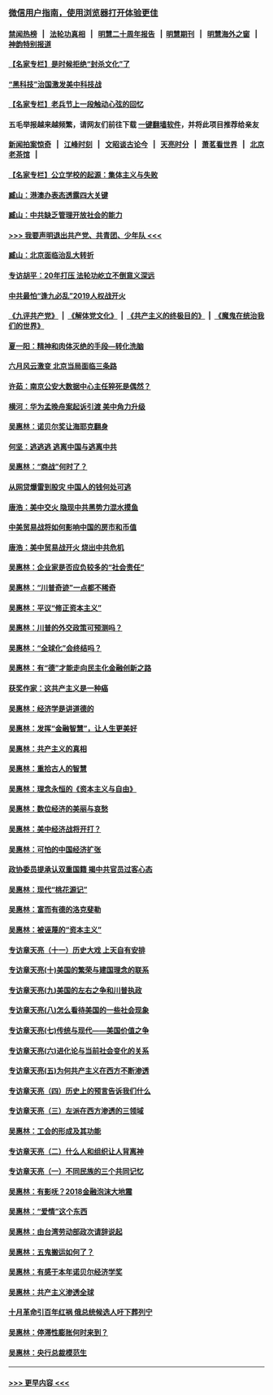### [微信用户指南，使用浏览器打开体验更佳](https://github.com/gfw-breaker/banned-news1/blob/master/indexes/wechat-guide.md?t=0)
#### [禁闻热榜](热点新闻.md?t=0)  &nbsp;&nbsp;|&nbsp;&nbsp; [法轮功真相](https://github.com/gfw-breaker/truth/blob/master/README.md?t=0) &nbsp;&nbsp;|&nbsp;&nbsp; [明慧二十周年报告](https://github.com/gfw-breaker/mh-reports/blob/master/README.md?t=0) &nbsp;&nbsp;|&nbsp;&nbsp;[明慧期刊](https://github.com/gfw-breaker/mh-qikan) &nbsp;&nbsp;|&nbsp;&nbsp; [明慧海外之窗](https://github.com/gfw-breaker/mh-news/blob/master/README.md?t=0) &nbsp;&nbsp;|&nbsp;&nbsp; [神韵特别报道](https://github.com/gfw-breaker/mh-news/blob/master/shenyun.md?t=0)
#### [【名家专栏】是时候拒绝“封杀文化”了](../pages/nsc423/n11814093.md?t=02091022) 
#### [“黑科技”治国激发美中科技战](../pages/nsc423/n11638056.md?t=02091022) 
#### [【名家专栏】老兵节上一段触动心弦的回忆](../pages/nsc423/n11646016.md?t=02091022) 
#### 五毛举报越来越频繁，请网友们前往下载 [一键翻墙软件](https://github.com/gfw-breaker/ssr-accounts)，并将此项目推荐给亲友
#### [新闻拍案惊奇](https://github.com/gfw-breaker/banned-news1/blob/master/pages/link4.md) &nbsp;&nbsp;|&nbsp;&nbsp; [江峰时刻](https://github.com/gfw-breaker/banned-news1/blob/master/pages/link4.md) &nbsp;&nbsp;|&nbsp;&nbsp; [文昭谈古论今](https://github.com/gfw-breaker/banned-news1/blob/master/pages/link4.md) &nbsp;&nbsp;|&nbsp;&nbsp; [天亮时分](https://github.com/gfw-breaker/banned-news1/blob/master/pages/link4.md) &nbsp;&nbsp;|&nbsp;&nbsp; [萧茗看世界](https://github.com/gfw-breaker/banned-news1/blob/master/pages/link4.md) &nbsp;&nbsp;|&nbsp;&nbsp; [北京老茶馆](https://github.com/gfw-breaker/banned-news1/blob/master/pages/link4.md) &nbsp;&nbsp;|&nbsp;&nbsp; 
#### [【名家专栏】公立学校的起源：集体主义与失败](../pages/nsc423/n11601833.md?t=02091022) 
#### [臧山：港澳办表态透露四大关键](../pages/nsc423/n11421628.md?t=02091022) 
#### [臧山：中共缺乏管理开放社会的能力](../pages/nsc423/n11407457.md?t=02091022) 
#### [>>> 我要声明退出共产党、共青团、少年队 <<<](https://github.com/begood0513/goodnews/blob/master/quit/letter.md) 
#### [臧山：北京面临治乱大转折](../pages/nsc423/n11406895.md?t=02091022) 
#### [专访胡平：20年打压 法轮功屹立不倒意义深远](../pages/nsc423/n11398800.md?t=02091022) 
#### [中共最怕“逢九必乱”2019人权战开火](../pages/nsc423/n11385248.md?t=02091022) 
#### [《九评共产党》](https://github.com/begood0513/9ping.md/blob/master/README.md) &nbsp;|&nbsp; [《解体党文化》](../../../../jtdwh.md/blob/master/README.md)  &nbsp;|&nbsp; [《共产主义的终极目的》](../../../../gczydzjmd.md/blob/master/README.md) &nbsp;|&nbsp; [《魔鬼在统治我们的世界》](../../../../mgztzwmdsj.md/blob/master/README.md) 
#### [夏一阳：精神和肉体灭绝的手段—转化洗脑](../pages/nsc423/n11368250.md?t=02091022) 
#### [六月风云激变 北京当局面临三条路](../pages/nsc423/n11313668.md?t=02091022) 
#### [许茹：南京公安大数据中心主任猝死是偶然？](../pages/nsc423/n11064744.md?t=02091022) 
#### [横河：华为孟晚舟案起诉引渡 美中角力升级](../pages/nsc423/n11027230.md?t=02091022) 
#### [吴惠林：诺贝尔奖让海耶克翻身](../pages/nsc423/n10890049.md?t=02091022) 
#### [何坚：逃逃逃 逃离中国与逃离中共](../pages/nsc423/n10592891.md?t=02091022) 
#### [吴惠林：“商战”何时了？](../pages/nsc423/n10573558.md?t=02091022) 
#### [从网贷爆雷到股灾 中国人的钱何处可逃](../pages/nsc423/n10572800.md?t=02091022) 
#### [唐浩：美中交火 隐现中共黑势力混水摸鱼](../pages/nsc423/n10544040.md?t=02091022) 
#### [中美贸易战将如何影响中国的房市和币值](../pages/nsc423/n10543697.md?t=02091022) 
#### [唐浩：美中贸易战开火 烧出中共危机](../pages/nsc423/n10540126.md?t=02091022) 
#### [吴惠林：企业家是否应负较多的“社会责任”](../pages/nsc423/n10535022.md?t=02091022) 
#### [吴惠林：“川普奇迹”一点都不稀奇](../pages/nsc423/n10512808.md?t=02091022) 
#### [吴惠林：平议“修正资本主义”](../pages/nsc423/n10495724.md?t=02091022) 
#### [吴惠林：川普的外交政策可预测吗？](../pages/nsc423/n10462387.md?t=02091022) 
#### [吴惠林：“全球化”会终结吗？](../pages/nsc423/n10452838.md?t=02091022) 
#### [吴惠林：有“德”才能走向民主化金融创新之路](../pages/nsc423/n10432292.md?t=02091022) 
#### [获奖作家：这共产主义是一种癌](../pages/nsc423/n10431541.md?t=02091022) 
#### [吴惠林：经济学是讲道德的](../pages/nsc423/n10398014.md?t=02091022) 
#### [吴惠林：发挥“金融智慧”，让人生更美好](../pages/nsc423/n10375019.md?t=02091022) 
#### [吴惠林：共产主义的真相](../pages/nsc423/n10351394.md?t=02091022) 
#### [吴惠林：重拾古人的智慧](../pages/nsc423/n10337691.md?t=02091022) 
#### [吴惠林：理念永恒的《资本主义与自由》](../pages/nsc423/n10316274.md?t=02091022) 
#### [吴惠林：数位经济的美丽与哀愁](../pages/nsc423/n10292946.md?t=02091022) 
#### [吴惠林：美中经济战将开打？](../pages/nsc423/n10258825.md?t=02091022) 
#### [吴惠林：可怕的中国经济扩张](../pages/nsc423/n10219147.md?t=02091022) 
#### [政协委员提承认双重国籍 揭中共官员过客心态](../pages/nsc423/n10208809.md?t=02091022) 
#### [吴惠林：现代“桃花源记”](../pages/nsc423/n10185234.md?t=02091022) 
#### [吴惠林：富而有德的洛克斐勒](../pages/nsc423/n10142264.md?t=02091022) 
#### [吴惠林：被诬蔑的“资本主义”](../pages/nsc423/n10124816.md?t=02091022) 
#### [专访章天亮（十一）历史大戏 上天自有安排](../pages/nsc423/n10094905.md?t=02091022) 
#### [专访章天亮(十)美国的繁荣与建国理念的联系](../pages/nsc423/n10094899.md?t=02091022) 
#### [专访章天亮(九)美国的左右之争和川普执政](../pages/nsc423/n10094889.md?t=02091022) 
#### [专访章天亮(八)怎么看待美国的一些社会现象](../pages/nsc423/n10094857.md?t=02091022) 
#### [专访章天亮(七)传统与现代——美国价值之争](../pages/nsc423/n10093140.md?t=02091022) 
#### [专访章天亮(六)进化论与当前社会变化的关系](../pages/nsc423/n10092036.md?t=02091022) 
#### [专访章天亮(五)为何共产主义在西方不断渗透](../pages/nsc423/n10083620.md?t=02091022) 
#### [专访章天亮（四）历史上的预言告诉我们什么](../pages/nsc423/n10083606.md?t=02091022) 
#### [专访章天亮（三）左派在西方渗透的三领域](../pages/nsc423/n10081115.md?t=02091022) 
#### [吴惠林：工会的形成及其功能](../pages/nsc423/n10080633.md?t=02091022) 
#### [专访章天亮（二）什么人和组织让人背离神](../pages/nsc423/n10076637.md?t=02091022) 
#### [专访章天亮（一）不同民族的三个共同记忆](../pages/nsc423/n10074188.md?t=02091022) 
#### [吴惠林：有影呒？2018金融泡沫大地震](../pages/nsc423/n10040534.md?t=02091022) 
#### [吴惠林：“爱情”这个东西](../pages/nsc423/n10019423.md?t=02091022) 
#### [吴惠林：由台湾劳动部政次请辞说起](../pages/nsc423/n9979679.md?t=02091022) 
#### [吴惠林：五鬼搬运如何了？](../pages/nsc423/n9925338.md?t=02091022) 
#### [吴惠林：有感于本年诺贝尔经济学奖](../pages/nsc423/n9871883.md?t=02091022) 
#### [吴惠林：共产主义渗透全球](../pages/nsc423/n9812748.md?t=02091022) 
#### [十月革命引百年红祸 俄总统候选人吁下葬列宁](../pages/nsc423/n9810182.md?t=02091022) 
#### [吴惠林：停滞性膨胀何时来到？](../pages/nsc423/n9764136.md?t=02091022) 
#### [吴惠林：央行总裁模范生](../pages/nsc423/n9728134.md?t=02091022) 

----
#### [ >>> 更早内容 <<< ](../indexes/nsc423-earlier.md)
